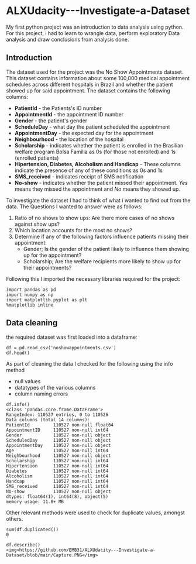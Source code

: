 # ALXUdacity---Investigate-a-Dataset
My first python project was an introduction to data analysis using python. 
For this project, i had to learn to wrangle data, perform exploratory Data analysis and draw conclusions from analysis done.

## Introduction
The dataset used for the project was the No Show Appointments dataset. This dataset contains information about some 100,000 medical appointment schedules across different hospitals in Brazil and whether the patient showed up for said appointment. The dataset contains the following columns:
- **PatientId** - the Patients's ID number
- **AppointmentId** - the appointment ID number
- **Gender** - the patient's gender
- **ScheduleDay** - what day the patient scheduled the appointment
- **AppointmentDay** - the expected day for the appointment
- **Neighbourhood** - the location of the hospital
- **Scholarship** - indicates whether the patient is enrolled in the Brasilian welfare program Bolsa Família as 0s (for those not enrolled) and 1s (enrolled patients)
- **Hipertension, Diabetes, Alcoholism and Handicap**  - These columns indicate the presence of any of these conditions as 0s and 1s
- **SMS_received** - indicates receipt of SMS notification
- **No-show** - indicates whether the patient missed their appointment. *Yes* means they missed the appointment and *No* means they showed up.

To investigate the dataset I had to think of what i wanted to find out from the data. The Questions I wanted to answer were as follows:
1. Ratio of no shows to show ups: Are there more cases of no shows against show ups?
2. Which location accounts for the most no shows?
3. Determine if any of the following factors influence patients missing their appointment:
    - Gender; Is the gender of the patient likely to influence them showing up for the appointment?
    - Scholarship; Are the welfare recipients more likely to show up for their appointments?
    
 Following this I imported the necessary libraries required for the project:
 ```
import pandas as pd
import numpy as np
import matplotlib.pyplot as plt
%matplotlib inline
```

## Data cleaning
the required dataset was first loaded into a dataframe:
```
df = pd.read_csv('noshowappointments.csv')
df.head()
```

As part of cleaning the data I checked for the following using the info method
- null values
- datatypes of the various columns
- column naming errors

```
df.info()
<class 'pandas.core.frame.DataFrame'>
RangeIndex: 110527 entries, 0 to 110526
Data columns (total 14 columns):
PatientId         110527 non-null float64
AppointmentID     110527 non-null int64
Gender            110527 non-null object
ScheduledDay      110527 non-null object
AppointmentDay    110527 non-null object
Age               110527 non-null int64
Neighbourhood     110527 non-null object
Scholarship       110527 non-null int64
Hipertension      110527 non-null int64
Diabetes          110527 non-null int64
Alcoholism        110527 non-null int64
Handcap           110527 non-null int64
SMS_received      110527 non-null int64
No-show           110527 non-null object
dtypes: float64(1), int64(8), object(5)
memory usage: 11.8+ MB
```

Other relevant methods were used to check for duplicate values, amongst others.
```
sum(df.duplicated())
0

df.describe()
<img>https://github.com/EMB31/ALXUdacity---Investigate-a-Dataset/blob/main/Capture.PNG</img>
```

